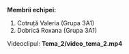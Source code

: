 **Membrii echipei:**
  1. Cotruță Valeria (Grupa 3A1)
  2. Dobrică Roxana (Grupa 3A1)

Videoclipul: **Tema_2/video_tema_2.mp4**
